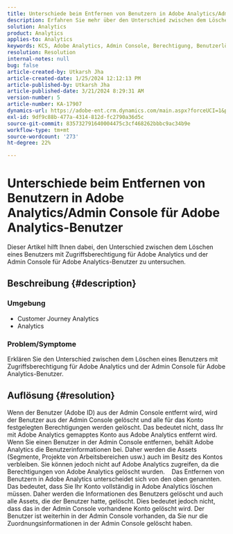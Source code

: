 ```yaml
---
title: Unterschiede beim Entfernen von Benutzern in Adobe Analytics/Admin Console für Adobe Analytics-Benutzer
description: Erfahren Sie mehr über den Unterschied zwischen dem Löschen eines Benutzers mit Zugriffsberechtigung auf Adobe Analytics und der Admin Console für Adobe Analytics-Benutzer.
solution: Analytics
product: Analytics
applies-to: Analytics
keywords: KCS, Adobe Analytics, Admin Console, Berechtigung, Benutzerlöschung, Benutzerentfernung
resolution: Resolution
internal-notes: null
bug: false
article-created-by: Utkarsh Jha
article-created-date: 1/25/2024 12:12:13 PM
article-published-by: Utkarsh Jha
article-published-date: 3/21/2024 8:29:31 AM
version-number: 5
article-number: KA-17907
dynamics-url: https://adobe-ent.crm.dynamics.com/main.aspx?forceUCI=1&pagetype=entityrecord&etn=knowledgearticle&id=27a7d5f6-7abb-ee11-a569-6045bd0065b6
exl-id: 9df9c88b-477a-4314-812d-fc2790a36d5c
source-git-commit: 835732791640004475c3cf468262bbbc9ac34b9e
workflow-type: tm+mt
source-wordcount: '273'
ht-degree: 22%

---
```


# Unterschiede beim Entfernen von Benutzern in Adobe Analytics/Admin Console für Adobe Analytics-Benutzer


Dieser Artikel hilft Ihnen dabei, den Unterschied zwischen dem Löschen eines Benutzers mit Zugriffsberechtigung für Adobe Analytics und der Admin Console für Adobe Analytics-Benutzer zu untersuchen.

## Beschreibung {#description}


### <b>Umgebung</b>

- Customer Journey Analytics
- Analytics




### <b>Problem/Symptome</b>

Erklären Sie den Unterschied zwischen dem Löschen eines Benutzers mit Zugriffsberechtigung für Adobe Analytics und der Admin Console für Adobe Analytics-Benutzer.


## Auflösung {#resolution}


Wenn der Benutzer (Adobe ID) aus der Admin Console entfernt wird, wird der Benutzer aus der Admin Console gelöscht und alle für das Konto festgelegten Berechtigungen werden gelöscht.
Das bedeutet nicht, dass Ihr mit Adobe Analytics gemapptes Konto aus Adobe Analytics entfernt wird. Wenn Sie einen Benutzer in der Admin Console entfernen, behält Adobe Analytics die Benutzerinformationen bei.
Daher werden die Assets (Segmente, Projekte von Arbeitsbereichen usw.) auch im Besitz des Kontos verbleiben.
Sie können jedoch nicht auf Adobe Analytics zugreifen, da die Berechtigungen von Adobe Analytics gelöscht wurden.
  
Das Entfernen von Benutzern in Adobe Analytics unterscheidet sich von den oben genannten. Das bedeutet, dass Sie Ihr Konto vollständig in Adobe Analytics löschen müssen.
Daher werden die Informationen des Benutzers gelöscht und auch alle Assets, die der Benutzer hatte, gelöscht.
Dies bedeutet jedoch nicht, dass das in der Admin Console vorhandene Konto gelöscht wird. Der Benutzer ist weiterhin in der Admin Console vorhanden, da Sie nur die Zuordnungsinformationen in der Admin Console gelöscht haben.
